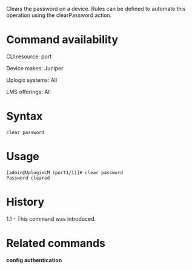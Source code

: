 <!-- 5.4 -->

Clears the password on a device. Rules can be defined to automate this operation using the clearPassword action.

# Command availability 

CLI resource: port

Device makes: Juniper

Uplogix systems: All

LMS offerings: All

# Syntax 

```
clear password
```

# Usage 

```
[admin@UplogixLM (port1/1)]# clear password
Password cleared
```

# History 

1.1 - This command was introduced.

# Related commands 

**config authentication**
